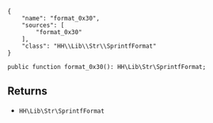 ``` yamlmeta
{
    "name": "format_0x30",
    "sources": [
        "format_0x30"
    ],
    "class": "HH\\Lib\\Str\\SprintfFormat"
}
```




``` Hack
public function format_0x30(): HH\Lib\Str\SprintfFormat;
```




## Returns




+ ` HH\Lib\Str\SprintfFormat `
<!-- HHAPIDOC -->
